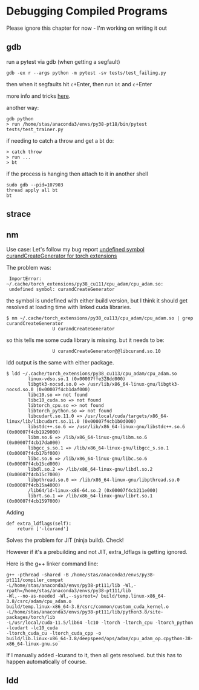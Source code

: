 # Debugging Compiled Programs

Please ignore this chapter for now - I'm working on writing it out

## gdb


run a pytest via gdb (when getting a segfault)
```
gdb -ex r --args python -m pytest -sv tests/test_failing.py
```

then when it segfaults hit `c`+Enter, then run `bt` and `c`+Enter

more info and tricks [here](https://wiki.python.org/moin/DebuggingWithGdb).

another way:
```
gdb python
> run /home/stas/anaconda3/envs/py38-pt18/bin/pytest tests/test_trainer.py
```
if needing to catch a throw and get a bt do:
```
> catch throw
> run ...
> bt
```
if the process is hanging then attach to it in another shell
```
sudo gdb --pid=107903
thread apply all bt
bt
```
## strace


## nm

Use case: Let's follow my bug report [undefined symbol curandCreateGenerator for torch extensions](https://github.com/pytorch/pytorch/issues/69666)

The problem was:
```
 ImportError: ~/.cache/torch_extensions/py38_cu111/cpu_adam/cpu_adam.so:
 undefined symbol: curandCreateGenerator
```

the symbol is undefined with either build version, but I think it should get resolved at loading time with linked cuda libraries.

```
$ nm ~/.cache/torch_extensions/py38_cu113/cpu_adam/cpu_adam.so | grep curandCreateGenerator
                 U curandCreateGenerator
```

so this tells me some cuda library is missing.
but it needs to be:
```
                 U curandCreateGenerator@@libcurand.so.10
```
ldd output is the same with either package.
```
$ ldd ~/.cache/torch_extensions/py38_cu113/cpu_adam/cpu_adam.so
        linux-vdso.so.1 (0x00007ffe328dd000)
        libgtk3-nocsd.so.0 => /usr/lib/x86_64-linux-gnu/libgtk3-nocsd.so.0 (0x00007f4cb1daf000)
        libc10.so => not found
        libc10_cuda.so => not found
        libtorch_cpu.so => not found
        libtorch_python.so => not found
        libcudart.so.11.0 => /usr/local/cuda/targets/x86_64-linux/lib/libcudart.so.11.0 (0x00007f4cb1b0d000)
        libstdc++.so.6 => /usr/lib/x86_64-linux-gnu/libstdc++.so.6 (0x00007f4cb1929000)
        libm.so.6 => /lib/x86_64-linux-gnu/libm.so.6 (0x00007f4cb17da000)
        libgcc_s.so.1 => /lib/x86_64-linux-gnu/libgcc_s.so.1 (0x00007f4cb17bf000)
        libc.so.6 => /lib/x86_64-linux-gnu/libc.so.6 (0x00007f4cb15cd000)
        libdl.so.2 => /lib/x86_64-linux-gnu/libdl.so.2 (0x00007f4cb15c7000)
        libpthread.so.0 => /lib/x86_64-linux-gnu/libpthread.so.0 (0x00007f4cb15a4000)
        /lib64/ld-linux-x86-64.so.2 (0x00007f4cb211e000)
        librt.so.1 => /lib/x86_64-linux-gnu/librt.so.1 (0x00007f4cb1597000)
```

Adding
```
def extra_ldflags(self):
    return ['-lcurand']
```

Solves the problem for JIT (ninja build). Check!

However if it's a prebuilding and not JIT, extra_ldflags is getting ignored.

Here is the g++ linker command line:
```
g++ -pthread -shared -B /home/stas/anaconda3/envs/py38-pt111/compiler_compat
-L/home/stas/anaconda3/envs/py38-pt111/lib -Wl,-rpath=/home/stas/anaconda3/envs/py38-pt111/lib
-Wl,--no-as-needed -Wl,--sysroot=/ build/temp.linux-x86_64-3.8/csrc/adam/cpu_adam.o
build/temp.linux-x86_64-3.8/csrc/common/custom_cuda_kernel.o
-L/home/stas/anaconda3/envs/py38-pt111/lib/python3.8/site-packages/torch/lib
-L/usr/local/cuda-11.5/lib64 -lc10 -ltorch -ltorch_cpu -ltorch_python -lcudart -lc10_cuda
-ltorch_cuda_cu -ltorch_cuda_cpp -o
build/lib.linux-x86_64-3.8/deepspeed/ops/adam/cpu_adam_op.cpython-38-x86_64-linux-gnu.so
```

If I manually added -lcurand to it, then all gets resolved. but this has to happen automatically of course.


## ldd
